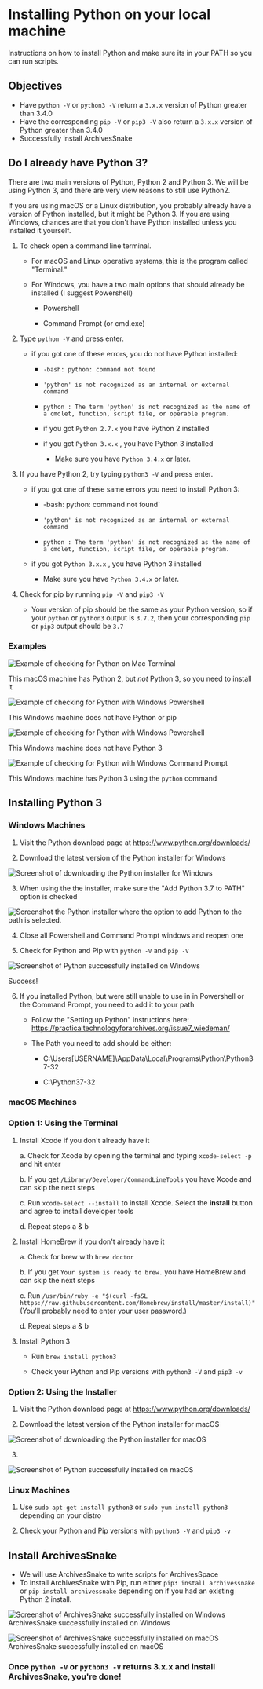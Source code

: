 # Installing Python on your local machine

Instructions on how to install Python and make sure its in your PATH so you can run scripts.

## Objectives

* Have `python -V` or `python3 -V` return a `3.x.x` version of Python greater than 3.4.0
* Have the corresponding `pip -V` or `pip3 -V` also return a `3.x.x` version of Python greater than 3.4.0
* Successfully install ArchivesSnake

## Do I already have Python 3?

There are two main versions of Python, Python 2 and Python 3. We will be using Python 3, and there are very view reasons to still use Python2.

If you are using macOS or a Linux distribution, you probably already have a version of Python installed, but it might be Python 3. If you are using Windows, chances are that you don't have Python installed unless you installed it yourself.

1. To check open a command line terminal. 

   * For macOS and Linux operative systems, this is the program called  "Terminal."

   * For Windows, you have a two main options that should already be installed (I suggest Powershell)

     * Powershell

     * Command Prompt (or cmd.exe)

2. Type `python -V` and press enter.

   * if you got one of these errors, you do not have Python installed:

     * `-bash: python: command not found` 

     *  `'python' is not recognized as an internal or external command` 

     * `python : The term 'python' is not recognized as the name of a cmdlet, function, script file, or operable program.`

     * if you got `Python 2.7.x` you have Python 2 installed

     * if you got `Python 3.x.x` , you have Python 3 installed

       * Make sure you have `Python 3.4.x` or later.

3. If you have Python 2, try typing `python3 -V` and press enter.

   * if you got one of these same errors you need to install Python 3:

     * -bash: python: command not found` 

     *  `'python' is not recognized as an internal or external command` 

     * `python : The term 'python' is not recognized as the name of a cmdlet, function, script file, or operable program.`

   * if you got `Python 3.x.x` , you have Python 3 installed

     * Make sure you have `Python 3.4.x` or later.

4. Check for pip by running `pip -V` and `pip3 -V`

   * Your version of pip should be the same as your Python version, so if your `python` or `python3` output is `3.7.2`, then your corresponding `pip` or `pip3` output should be `3.7`
   

### Examples

![Example of checking for Python on Mac Terminal](img/install1.png)

This macOS machine has Python 2, but *not* Python 3, so you need to install it

![Example of checking for Python with Windows Powershell](img/install7.png)

This Windows machine does not have Python or pip

![Example of checking for Python with Windows Powershell](img/install2.png)

This Windows machine does not have Python 3

![Example of checking for Python with Windows Command Prompt](img/install3.png)

This Windows machine has Python 3 using the `python` command

## Installing Python 3

### Windows Machines

1. Visit the Python download page at https://www.python.org/downloads/

2. Download the latest version of the Python installer for Windows

![Screenshot of downloading the Python installer for Windows](img/install4.png)

3. When using the the installer, make sure the "Add Python 3.7 to PATH" option is checked

![Screenshot the Python installer where the option to add Python to the path is selected.](img/install8.png)

4. Close all Powershell and Command Prompt windows and reopen one

5. Check for Python and Pip with `python -V` and `pip -V`

![Screenshot of Python successfully installed on Windows](img/install9.png)

Success!

6. If you installed Python, but were still unable to use in in Powershell or the Command Prompt, you need to add it to your path

	* Follow the "Setting up Python" instructions here: https://practicaltechnologyforarchives.org/issue7_wiedeman/

	* The Path you need to add should be either:

		* C:\Users\[USERNAME]\AppData\Local\Programs\Python\Python37-32

		* C:\Python37-32

### macOS Machines

### Option 1: Using the Terminal

1. Install Xcode if you don't already have it

   a. Check for Xcode by opening the terminal and typing `xcode-select -p` and hit enter

   b. If you get `/Library/Developer/CommandLineTools` you have Xcode and can skip the next steps

   c. Run `xcode-select --install`  to install Xcode. Select the **install** button and agree to install developer tools

   d. Repeat steps a & b

2. Install HomeBrew if you don't already have it

   a. Check for brew with `brew doctor`

   b. If you get `Your system is ready to brew.` you have HomeBrew and can skip the next steps

   c. Run `/usr/bin/ruby -e "$(curl -fsSL https://raw.githubusercontent.com/Homebrew/install/master/install)"` (You'll probably need to enter your user password.)

   d.  Repeat steps a & b 

3. Install Python 3

   * Run `brew install python3`
   
   * Check your Python and Pip versions with `python3 -V` and `pip3 -v`

### Option 2: Using the Installer

1. Visit the Python download page at https://www.python.org/downloads/

2. Download the latest version of the Python installer for macOS

![Screenshot of downloading the Python installer for macOS](img/install11.png)

3. 

![Screenshot of Python successfully installed on macOS](img/install12.png)

### Linux Machines

1. Use `sudo apt-get install python3` or `sudo yum install python3` depending on your distro

2. Check your Python and Pip versions with `python3 -V` and `pip3 -v`


## Install ArchivesSnake

* We will use ArchivesSnake to write scripts for ArchivesSpace
* To install ArchivesSnake with Pip, run either `pip3 install archivessnake` or `pip install archivessnake` depending on if you had an existing Python 2 install.

![Screenshot of ArchivesSnake successfully installed on Windows](img/install10.png)
ArchivesSnake successfully installed on Windows

![Screenshot of ArchivesSnake successfully installed on macOS](img/install13.png)
ArchivesSnake successfully installed on macOS

### Once `python -V` or `python3 -V` returns 3.x.x and install ArchivesSnake, you're done!